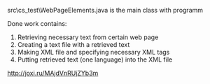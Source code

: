 src\cs_test\WebPageElements.java is the main class with programm

Done work contains:
1. Retrieving necessary text from certain web page
2. Creating a text file with a retrieved text
3. Making XML file and specifying necessary XML tags
4. Putting retrieved text (one language) into the XML file

http://joxi.ru/MAjdVnRUjZYb3m
